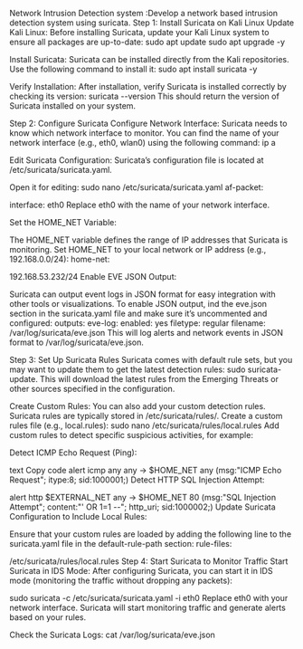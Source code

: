 Network Intrusion Detection system :Develop a network based intrusion detection system using suricata. 
Step 1: Install Suricata on Kali Linux Update Kali Linux: 
Before installing Suricata, 
update your Kali Linux system to ensure all packages are up-to-date:
sudo apt update 
sudo apt upgrade -y

Install Suricata: Suricata can be installed directly from the Kali repositories.
Use the following command to install it:
sudo apt install
suricata -y

Verify Installation: After installation, verify Suricata is installed correctly by checking its version:
suricata --version 
This should return the version of Suricata installed on your system.

Step 2: Configure Suricata Configure Network Interface: Suricata needs to know which network interface to monitor. You can find the name of your network interface (e.g., eth0, wlan0) using the following command: ip a

Edit Suricata Configuration: Suricata’s configuration file is located at /etc/suricata/suricata.yaml.

Open it for editing: 
sudo nano /etc/suricata/suricata.yaml af-packet:

interface: eth0 Replace eth0 with the name of your network interface.

Set the HOME_NET Variable:

The HOME_NET variable defines the range of IP addresses that Suricata is monitoring. Set HOME_NET to your local network or IP address (e.g., 192.168.0.0/24): home-net:

  192.168.53.232/24 Enable EVE JSON Output:

Suricata can output event logs in JSON format for easy integration with other tools or visualizations. 
To enable JSON output, 
ind the eve.json section in the suricata.yaml file and make sure it’s uncommented and configured: outputs:
eve-log: enabled: yes filetype: regular filename: /var/log/suricata/eve.json This will log alerts and network events in JSON format to /var/log/suricata/eve.json.


Step 3: Set Up Suricata Rules Suricata comes with default rule sets, but you may want to update them to get the latest detection rules:
sudo suricata-update. This will download the latest rules from the Emerging Threats or other sources specified in the configuration.

Create Custom Rules:
You can also add your custom detection rules. Suricata rules are typically stored in /etc/suricata/rules/. Create a custom rules file (e.g., local.rules): sudo nano /etc/suricata/rules/local.rules Add custom rules to detect specific suspicious activities, for example:

Detect ICMP Echo Request (Ping):

text Copy code alert icmp any any -> $HOME_NET any (msg:"ICMP Echo Request"; itype:8; sid:1000001;) Detect HTTP SQL Injection Attempt:

alert http $EXTERNAL_NET any -> $HOME_NET 80 (msg:"SQL Injection Attempt"; content:"' OR 1=1 --"; http_uri; sid:1000002;) Update Suricata Configuration to Include Local Rules:

Ensure that your custom rules are loaded by adding the following line to the suricata.yaml file in the default-rule-path section: rule-files:

/etc/suricata/rules/local.rules Step 4: Start Suricata to Monitor Traffic Start Suricata in IDS Mode:
After configuring Suricata, you can start it in IDS mode (monitoring the traffic without dropping any packets):

sudo suricata -c /etc/suricata/suricata.yaml -i eth0 Replace eth0 with your network interface. Suricata will start monitoring traffic and generate alerts based on your rules.

Check the Suricata Logs: cat /var/log/suricata/eve.json
